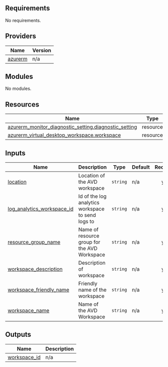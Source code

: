 <!-- BEGIN_TF_DOCS -->
## Requirements

No requirements.

## Providers

| Name | Version |
|------|---------|
| <a name="provider_azurerm"></a> [azurerm](#provider\_azurerm) | n/a |

## Modules

No modules.

## Resources

| Name | Type |
|------|------|
| [azurerm_monitor_diagnostic_setting.diagnostic_setting](https://registry.terraform.io/providers/hashicorp/azurerm/latest/docs/resources/monitor_diagnostic_setting) | resource |
| [azurerm_virtual_desktop_workspace.workspace](https://registry.terraform.io/providers/hashicorp/azurerm/latest/docs/resources/virtual_desktop_workspace) | resource |

## Inputs

| Name | Description | Type | Default | Required |
|------|-------------|------|---------|:--------:|
| <a name="input_location"></a> [location](#input\_location) | Location of the AVD workspace | `string` | n/a | yes |
| <a name="input_log_analytics_workspace_id"></a> [log\_analytics\_workspace\_id](#input\_log\_analytics\_workspace\_id) | Id of the log analytics workspace to send logs to | `string` | n/a | yes |
| <a name="input_resource_group_name"></a> [resource\_group\_name](#input\_resource\_group\_name) | Name of resource group for the AVD Workspace | `string` | n/a | yes |
| <a name="input_workspace_description"></a> [workspace\_description](#input\_workspace\_description) | Description of workspace | `string` | n/a | yes |
| <a name="input_workspace_friendly_name"></a> [workspace\_friendly\_name](#input\_workspace\_friendly\_name) | Friendly name of the workspace | `string` | n/a | yes |
| <a name="input_workspace_name"></a> [workspace\_name](#input\_workspace\_name) | Name of the AVD Workspace | `string` | n/a | yes |

## Outputs

| Name | Description |
|------|-------------|
| <a name="output_workspace_id"></a> [workspace\_id](#output\_workspace\_id) | n/a |
<!-- END_TF_DOCS -->
